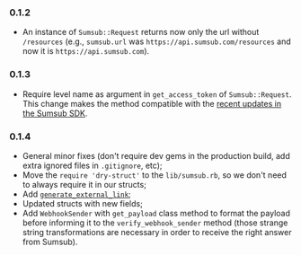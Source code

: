 ### 0.1.2
  - An instance of `Sumsub::Request` returns now only the url without `/resources` (e.g., `sumsub.url` was `https://api.sumsub.com/resources` and now it is `https://api.sumsub.com`).

### 0.1.3
  - Require level name as argument in `get_access_token` of `Sumsub::Request`. This change makes the method compatible with the [recent updates in the Sumsub SDK](https://developers.sumsub.com/migrations/sdk.html#sdk-migration-guide).

### 0.1.4
  - General minor fixes (don't require dev gems in the production build, add extra ignored files in `.gitignore`, etc);
  - Move the `require 'dry-struct'` to the `lib/sumsub.rb`, so we don't need to always require it in our structs;
  - Add [`generate_external_link`](https://developers.sumsub.com/api-reference/additional-methods.html#generating-websdk-external-link-for-particular-user);
  - Updated structs with new fields;
  - Add `WebhookSender` with `get_payload` class method to format the payload before informing it to the `verify_webhook_sender` method (those strange string transformations are necessary in order to receive the right answer from Sumsub).

